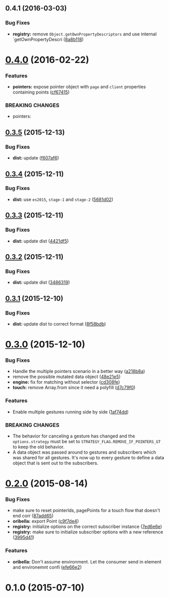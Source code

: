 <a name="0.4.1"></a>
## 0.4.1 (2016-03-03)


### Bug Fixes

* **registry:** remove `Object.getOwnPropertyDescriptors` and use internal `getOwnPropertyDescri ([8a8b118](https://github.com/oribella/framework/commit/8a8b118))



<a name="0.4.0"></a>
# [0.4.0](https://github.com/oribella/framework/compare/cf67415...v0.4.0) (2016-02-22)


### Features

* **pointers:** expose pointer object with `page` and `client` properties containing points ([cf67415](https://github.com/oribella/framework/commit/cf67415))


### BREAKING CHANGES

* pointers: 



<a name="0.3.5"></a>
## [0.3.5](https://github.com/oribella/framework/compare/f607af6...v0.3.5) (2015-12-13)


### Bug Fixes

* **dist:** update ([f607af6](https://github.com/oribella/framework/commit/f607af6))



<a name="0.3.4"></a>
## [0.3.4](https://github.com/oribella/framework/compare/5681d02...v0.3.4) (2015-12-11)


### Bug Fixes

* **dist:** use `es2015`, `stage-1` and `stage-2` ([5681d02](https://github.com/oribella/framework/commit/5681d02))



<a name="0.3.3"></a>
## [0.3.3](https://github.com/oribella/framework/compare/4421df5...v0.3.3) (2015-12-11)


### Bug Fixes

* **dist:** update dist ([4421df5](https://github.com/oribella/framework/commit/4421df5))



<a name="0.3.2"></a>
## [0.3.2](https://github.com/oribella/framework/compare/3486319...v0.3.2) (2015-12-11)


### Bug Fixes

* **dist:** update dist ([3486319](https://github.com/oribella/framework/commit/3486319))



<a name="0.3.1"></a>
## [0.3.1](https://github.com/oribella/framework/compare/8f58bdb...v0.3.1) (2015-12-10)


### Bug Fixes

* **dist:** update dist to correct format ([8f58bdb](https://github.com/oribella/framework/commit/8f58bdb))



<a name="0.3.0"></a>
# [0.3.0](https://github.com/oribella/framework/compare/48e21e5...v0.3.0) (2015-12-10)


### Bug Fixes

* Handle the multiple pointers scenario in a better way ([a218b8a](https://github.com/oribella/framework/commit/a218b8a))
* remove the possible mutated data object ([48e21e5](https://github.com/oribella/framework/commit/48e21e5))
* **engine:** fix for matching without selector ([cd308fe](https://github.com/oribella/framework/commit/cd308fe))
* **touch:** remove Array.from since it need a polyfill ([d7c79f0](https://github.com/oribella/framework/commit/d7c79f0))

### Features

* Enable multiple gestures running side by side ([1af74dd](https://github.com/oribella/framework/commit/1af74dd))


### BREAKING CHANGES

* The behavior for canceling a gesture has changed and the
`options.strategy` must be set to `STRATEGY_FLAG.REMOVE_IF_POINTERS_GT` to keep
the old behavior.
* A data object was passed around to gestures and subscribers
which was shared for all gestures. It's now up to every gesture to define a data
object that is sent out to the subscribers.



<a name="0.2.0"></a>
# [0.2.0](https://github.com/oribella/framework/compare/efe66e2...v0.2.0) (2015-08-14)


### Bug Fixes

* make sure to reset pointerIds, pagePoints for a touch flow that doesn't end corr ([87add65](https://github.com/oribella/framework/commit/87add65))
* **oribella:** export Point ([c9f7de4](https://github.com/oribella/framework/commit/c9f7de4))
* **registry:** initialize options on the correct subscriber instance ([7ed6e6e](https://github.com/oribella/framework/commit/7ed6e6e))
* **registry:** make sure to initialize subscriber options with a new reference ([3995d41](https://github.com/oribella/framework/commit/3995d41))

### Features

* **oribella:** Don't assume environment. Let the consumer send in element and environemnt confi ([efe66e2](https://github.com/oribella/framework/commit/efe66e2))



<a name="0.1.0"></a>
# 0.1.0 (2015-07-10)




